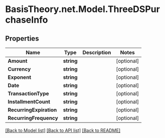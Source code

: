 # BasisTheory.net.Model.ThreeDSPurchaseInfo

## Properties

Name | Type | Description | Notes
------------ | ------------- | ------------- | -------------
**Amount** | **string** |  | [optional] 
**Currency** | **string** |  | [optional] 
**Exponent** | **string** |  | [optional] 
**Date** | **string** |  | [optional] 
**TransactionType** | **string** |  | [optional] 
**InstallmentCount** | **string** |  | [optional] 
**RecurringExpiration** | **string** |  | [optional] 
**RecurringFrequency** | **string** |  | [optional] 

[[Back to Model list]](../README.md#documentation-for-models) [[Back to API list]](../README.md#documentation-for-api-endpoints) [[Back to README]](../README.md)

